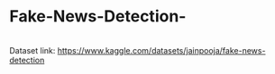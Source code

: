 # Fake-News-Detection-

<br> Dataset link: https://www.kaggle.com/datasets/jainpooja/fake-news-detection
